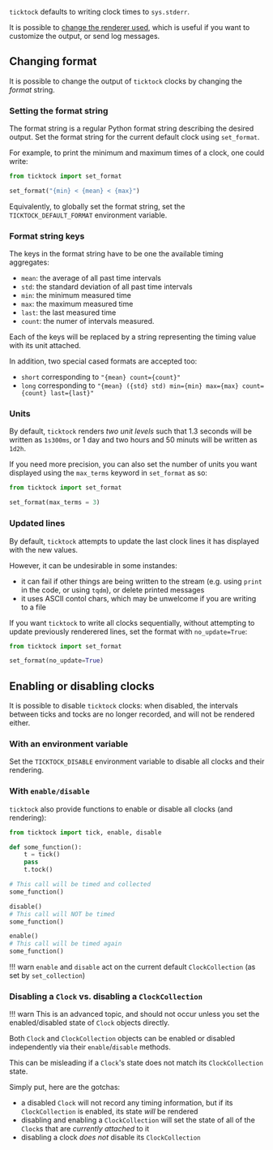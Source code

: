 `ticktock` defaults to writing clock times to `sys.stderr`.

It is possible to [change the renderer used](#specifying-a-renderer), which is useful if you want to customize the output, or send log messages.


## Changing format

It is possible to change the output of `ticktock` clocks by changing the *format* string.

### Setting the format string

The format string is a regular Python format string describing the desired output. Set the format string for the current default clock using `set_format`.

For example, to print the minimum and maximum times of a clock, one could write:

```python
from ticktock import set_format

set_format("{min} < {mean} < {max}")
```

Equivalently, to globally set the format string, set the `TICKTOCK_DEFAULT_FORMAT` environment variable.

### Format string keys


The keys in the format string have to be one the available timing aggregates: 

- `mean`: the average of all past time intervals
- `std`: the standard deviation of all past time intervals
- `min`: the minimum measured time
- `max`: the maximum measured time
- `last`: the last measured time
- `count`: the numer of intervals measured.

Each of the keys will be replaced by a string representing the timing value with its unit attached. 

In addition, two special cased formats are accepted too:

- `short` corresponding to  `"{mean} count={count}"`
- `long` corresponding to `"{mean} ({std} std) min={min} max={max} count={count} last={last}"`

### Units

By default, `ticktock` renders *two unit levels* such that 1.3 seconds will be written as `1s300ms`, or 1 day and two hours and 50 minuts will be written as `1d2h`.

If you need more precision, you can also set the number of units you want displayed using the `max_terms` keyword in `set_format` as so:


```python
from ticktock import set_format

set_format(max_terms = 3)
```


### Updated lines

By default, `ticktock` attempts to update the last clock lines it has displayed with the new values.

However, it can be undesirable in some instandes:
- it can fail if other things are being written to the stream (e.g. using `print` in the code, or using `tqdm`), or delete printed messages
- it uses ASCII contol chars, which may be unwelcome if you are writing to a file

If you want `ticktock` to write all clocks sequentially, without attempting to update previously renderered lines, set the format with `no_update=True`:

```python
from ticktock import set_format

set_format(no_update=True)
```

## Enabling or disabling clocks

It is possible to disable `ticktock` clocks: when disabled, the intervals between ticks and tocks are no longer recorded, and will not be rendered either.

### With an environment variable

Set the `TICKTOCK_DISABLE` environment variable to disable all clocks and their rendering.

### With `enable/disable`

`ticktock` also provide functions to enable or disable all clocks (and rendering):

```python
from ticktock import tick, enable, disable

def some_function():
    t = tick()
    pass
    t.tock()

# This call will be timed and collected
some_function()

disable()
# This call will NOT be timed
some_function()

enable()
# This call will be timed again
some_function()
```

!!! warn
    `enable` and `disable` act on the current default `ClockCollection` (as set by `set_collection`)

### Disabling a `Clock` vs. disabling a `ClockCollection`

!!! warn
    This is an advanced topic, and should not occur unless you set the enabled/disabled state of `Clock` objects directly.

Both `Clock` and `ClockCollection` objects can be enabled or disabled independently via their `enable`/`disable` methods.

This can be misleading if a `Clock`'s state does not match its `ClockCollection` state.

Simply put, here are the gotchas:

- a disabled `Clock` will not record any timing information, but if its `ClockCollection` is enabled, its state *will* be rendered
- disabling and enabling a `ClockCollection` will set the state of all of the `Clock`s that are *currently attached* to it
- disabling a clock *does not* disable its `ClockCollection`